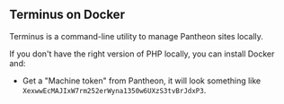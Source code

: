 Terminus on Docker
-----

Terminus is a command-line utility to manage Pantheon sites locally.

If you don't have the right version of PHP locally, you can install Docker and:

 * Get a "Machine token" from Pantheon, it will look something like `XexwwEcMAJIxW7rm252erWyna1350w6UXzS3tvBrJdxP3`.
